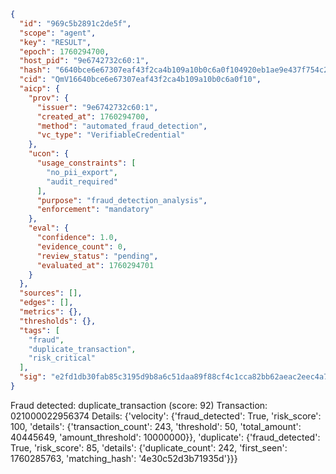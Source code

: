 ```json
{
  "id": "969c5b2891c2de5f",
  "scope": "agent",
  "key": "RESULT",
  "epoch": 1760294700,
  "host_pid": "9e6742732c60:1",
  "hash": "6640bce6e67307eaf43f2ca4b109a10b0c6a0f104920eb1ae9e437f754c27547",
  "cid": "QmV16640bce6e67307eaf43f2ca4b109a10b0c6a0f10",
  "aicp": {
    "prov": {
      "issuer": "9e6742732c60:1",
      "created_at": 1760294700,
      "method": "automated_fraud_detection",
      "vc_type": "VerifiableCredential"
    },
    "ucon": {
      "usage_constraints": [
        "no_pii_export",
        "audit_required"
      ],
      "purpose": "fraud_detection_analysis",
      "enforcement": "mandatory"
    },
    "eval": {
      "confidence": 1.0,
      "evidence_count": 0,
      "review_status": "pending",
      "evaluated_at": 1760294701
    }
  },
  "sources": [],
  "edges": [],
  "metrics": {},
  "thresholds": {},
  "tags": [
    "fraud",
    "duplicate_transaction",
    "risk_critical"
  ],
  "sig": "e2fd1db30fab85c3195d9b8a6c51daa89f88cf4c1cca82bb62aeac2eec4a71bd"
}
```

Fraud detected: duplicate_transaction (score: 92)
Transaction: 021000022956374
Details: {'velocity': {'fraud_detected': True, 'risk_score': 100, 'details': {'transaction_count': 243, 'threshold': 50, 'total_amount': 40445649, 'amount_threshold': 10000000}}, 'duplicate': {'fraud_detected': True, 'risk_score': 85, 'details': {'duplicate_count': 242, 'first_seen': 1760285763, 'matching_hash': '4e30c52d3b71935d'}}}